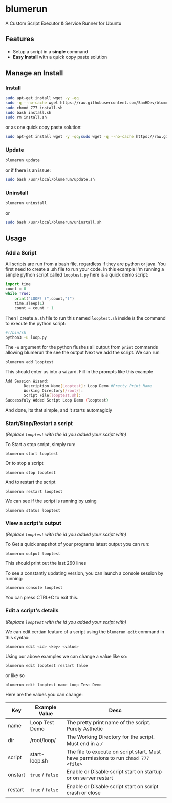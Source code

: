 # blumerun
A Custom Script Executor &amp; Service Runner for Ubuntu

## Features
 * Setup a script in a **single** command
 * **Easy Install** with a quick copy paste solution

## Manage an Install

### Install
```bash
sudo apt-get install wget -y -qq
sudo -q --no-cache wget https://raw.githubusercontent.com/SamHDev/blumerun/master/install.sh 
sudo chmod 777 install.sh
sudo bash install.sh
sudo rm install.sh
```
or as one quick copy paste solution:
```bash
sudo apt-get install wget -y -qq;sudo wget -q --no-cache https://raw.githubusercontent.com/SamHDev/blumerun/master/install.sh;sudo chmod 777 install.sh;sudo bash install.sh;sudo rm install.sh
```

### Update
```bash
blumerun update
```
or if there is an issue:
```bash
sudo bash /usr/local/blumerun/update.sh
```

### Uninstall
```bash
blumerun uninstall
```
or
```bash
sudo bash /usr/local/blumerun/uninstall.sh
```

## Usage
### Add a Script
All scripts are run from a bash file, regardless if they are python or java.
You first need to create a .sh file to run your code. 
In this example I'm running a simple python script called `looptest.py` here is a quick demo script:
```py
import time
count = 0
while True:
    print("LOOP! (",count,")")
    time.sleep(1)
    count = count + 1
```
Then I create a .sh file to run this named `looptest.sh` inside is the command to execute the python script:
```bash
#!/bin/sh
python3 -u loop.py
```
The `-u` argument for the python flushes all output from `print` commands allowing blumerun the see the output
Next we add the script. We can run
```bash
blumerun add looptest
```
This should enter us into a wizard. Fill in the prompts like this example
```bash
Add Session Wizard:
        Description Name[Looptest]: Loop Demo #Pretty Print Name
        Working Directory[/root/]: 
        Script File[looptest.sh]:
Successfuly Added Script Loop Demo (looptest)
```
And done, its that simple, and it starts automagicly

### Start/Stop/Restart a script
*(Replace `looptest` with the id you added your script with)*

To Start a stop script, simply run:
```
blumerun start looptest
```
Or to stop a script
```
blumerun stop looptest
```
And to restart the script
```
blumerun restart looptest
```
We can see if the script is running by using
```
blumerun status looptest
```

### View a script's output
*(Replace `looptest` with the id you added your script with)*

To Get a quick snapshot of your programs latest output you can run:
```
blumerun output looptest
```
This should print out the last 260 lines

To see a constantly updating version, you can launch a console session by running:
```
blumerun console looptest
```
You can press CTRL+C to exit this.


### Edit a script's details
*(Replace `looptest` with the id you added your script with)*


We can edit certian feature of a script using the `blumerun edit` command in this syntax:
```bash
blumerun edit <id> <key> <value>
```
Using our above examples we can change a value like so:
```bash
blumerun edit looptest restart false
```
or like so
```bash
blumerun edit looptest name Loop Test Demo
```

Here are the values you can change:

| Key       | Example Value    | Desc                                                                                  |
| --------- |------------------| --------------------------------------------------------------------------------------|
| name      | Loop Test Demo   | The pretty print name of the script. Purely Asthetic                                  |
| dir       | /root/loop/      | The Working Directory for the script. Must end in a `/`                               |
| script    | start-loop.sh    | The file to execute on script start. Must have permissions to run `chmod 777 <file>`  |
| onstart   | `true` / `false` | Enable or Disable script start on startup or on server restart                        |
| restart   | `true` / `false` | Enable or Disable script start on script crash or close                               |




